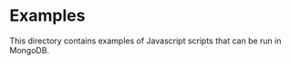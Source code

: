 Examples
========

This directory contains examples of Javascript scripts that can be run in MongoDB.

